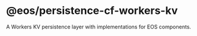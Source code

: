 # @eos/persistence-cf-workers-kv

A Workers KV persistence layer with implementations for EOS components.
